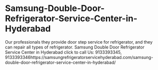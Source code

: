 # Samsung-Double-Door-Refrigerator-Service-Center-in-Hyderabad
Our professionals they provide door step service for refrigerator, and they can repair all types of refrigerator. Samsung Double Door Refrigerator Service Center in Hyderabad click to call Us: 9133393345, 9133393346https://samsungrefrigeratorservicehyderabad.com/samsung-double-door-refrigerator-service-center-in-hyderabad/
